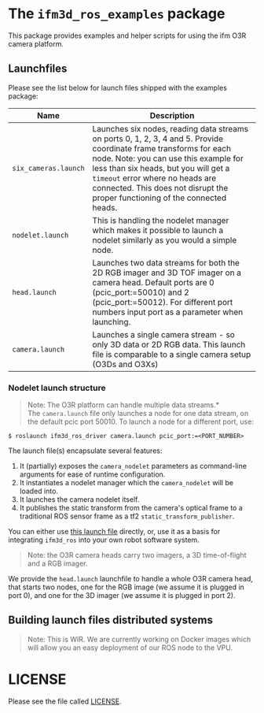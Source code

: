 # The `ifm3d_ros_examples` package
This package provides examples and helper scripts for using the ifm O3R camera platform.


## Launchfiles

Please see the list below for launch files shipped with the examples package:  

| Name | Description |
| ---- | ----------- |
| `six_cameras.launch` | Launches six nodes, reading data streams on ports 0, 1, 2, 3, 4 and 5. Provide coordinate frame transforms for each node. Note: you can use this example for less than six heads, but you will get a `timeout` error where no heads are connected. This does not disrupt the proper functioning of the connected heads.|
| `nodelet.launch` | This is handling the nodelet manager which makes it possible to launch a nodelet similarly as you would a simple node.|
| `head.launch` | Launches two data streams for both the 2D RGB imager and 3D TOF imager on a camera head. Default ports are 0 (pcic_port:=50010) and 2 (pcic_port:=50012). For different port numbers input port as a parameter when launching. |
| `camera.launch` | Launches a single camera stream - so only 3D data or 2D RGB data. This launch file is comparable to a single camera setup (O3Ds and O3Xs) | 

### Nodelet launch structure

>Note: The O3R platform can handle multiple data streams.*  
The `camera.launch` file only launches a node for one data stream, on the default pcic port 50010. To launch a node for a different port, use:
``` 
$ roslaunch ifm3d_ros_driver camera.launch pcic_port:=<PORT_NUMBER>
```


The launch file(s) encapsulate several features:  
1. It (partially) exposes the `camera_nodelet` parameters as command-line arguments for ease of runtime configuration.
2. It instantiates a nodelet manager which the `camera_nodelet` will be loaded into.
3. It launches the camera nodelet itself.
4. It publishes the static transform from the camera's optical frame to a traditional ROS sensor frame as a tf2 `static_transform_publisher`.

You can either use [this launch file](launch/camera.launch) directly, or, use it as a basis for integrating `ifm3d_ros` into your own robot software system.

> Note: the O3R camera heads carry two imagers, a 3D time-of-flight and a RGB imager.   

We provide the `head.launch` launchfile to handle a whole O3R camera head, that starts two nodes, one for the RGB image (we assume it is plugged in port 0), and one for the 3D imager (we assume it is plugged in port 2). 

## Building launch files distributed systems
>Note: This is WIR. We are currently working on Docker images which will allow you an easy deployment of our ROS node to the VPU.

# LICENSE
Please see the file called [LICENSE](LICENSE).